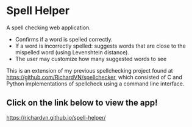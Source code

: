 # Spell Helper
A spell checking web application. 
- Confirms if a word is spelled correctly.
- If a word is incorrectly spelled: suggests words that are close to the mispelled word (using Levenshtein distance). 
- The user may customize how many suggested words to see

This is an extension of my previous spellchecking project found at https://github.com/RichardVN/spellchecker, which consisted of C and Python implementations of spellcheck using a command line interface.
## Click on the link below to view the app!
https://richardvn.github.io/spell-helper/
